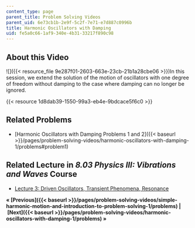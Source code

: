 ```yaml
---
content_type: page
parent_title: Problem Solving Videos
parent_uid: 6e73cb1b-2e9f-5c2f-7e71-e7d887c0996b
title: Harmonic Oscillators with Damping
uid: fe5a0c66-1af9-340e-4b31-33217f890c98
---
```


About this Video
----------------

![]({{< resource_file 9e287f01-2603-663e-23cb-21b1a28cbe06 >}})In this session, we extend the solution of the motion of oscillators with one degree of freedom without damping to the case where damping can no longer be ignored.

{{< resource 1d8dab39-1550-99a3-eb4e-9bdcace5f6c0 >}}

Related Problems
----------------

*   [Harmonic Oscillators with Damping Problems 1 and 2]({{< baseurl >}}/pages/problem-solving-videos/harmonic-oscillators-with-damping-1/problems#problem1)

Related Lecture in _8.03 Physics III: Vibrations and Waves_ Course
------------------------------------------------------------------

*   [Lecture 3: Driven Oscillators, Transient Phenomena, Resonance](/courses/8-03sc-physics-iii-vibrations-and-waves-fall-2016/pages/part-i-mechanical-vibrations-and-waves/lecture-3)

**« [Previous]({{< baseurl >}}/pages/problem-solving-videos/simple-harmonic-motion-and-introduction-to-problem-solving-1/problems) | [Next]({{< baseurl >}}/pages/problem-solving-videos/harmonic-oscillators-with-damping-1/problems) »**